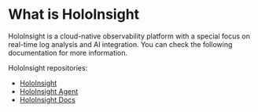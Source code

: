 # What is HoloInsight
HoloInsight is a cloud-native observability platform with a special focus on real-time log analysis and AI integration. You can check the following documentation for more information.

HoloInsight repositories:
* <a href="https://github.com/traas-stack/holoinsight" target="_blank">HoloInsight</a>
* <a href="https://github.com/traas-stack/holoinsight-agent" target="_blank">HoloInsight Agent</a>
* <a href="https://github.com/traas-stack/holoinsight-docs" target="_blank">HoloInsight Docs</a>
